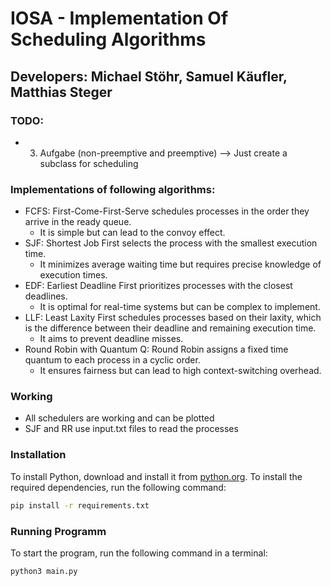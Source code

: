 # IOSA - Implementation Of Scheduling Algorithms
## Developers: Michael Stöhr, Samuel Käufler, Matthias Steger

### TODO:
- 3. Aufgabe (non-preemptive and preemptive)
--> Just create a subclass for scheduling

### Implementations of following algorithms:
- FCFS: First-Come-First-Serve schedules processes in the order they arrive in the ready queue. 
    - It is simple but can lead to the convoy effect.
- SJF: Shortest Job First selects the process with the smallest execution time. 
    - It minimizes average waiting time but requires precise knowledge of execution times.
- EDF: Earliest Deadline First prioritizes processes with the closest deadlines.
    - It is optimal for real-time systems but can be complex to implement.
- LLF: Least Laxity First schedules processes based on their laxity, which is the difference between their deadline and remaining execution time.
    - It aims to prevent deadline misses.
- Round Robin with Quantum Q: Round Robin assigns a fixed time quantum to each process in a cyclic order. 
    - It ensures fairness but can lead to high context-switching overhead.

### Working
- All schedulers are working and can be plotted
- SJF and RR use input.txt files to read the processes

### Installation
To install Python, download and install it from [python.org](https://www.python.org/).
To install the required dependencies, run the following command:
```sh
pip install -r requirements.txt
```

### Running Programm
To start the program, run the following command in a terminal:

```sh 
python3 main.py
```
